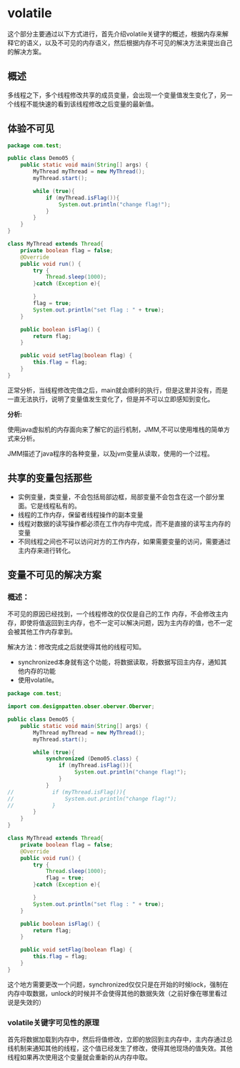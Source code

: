# volatile

这个部分主要通过以下方式进行，首先介绍volatile关键字的概述，根据内存来解释它的语义，以及不可见的内存语义，然后根据内存不可见的解决方法来提出自己的解决方案。

## 概述

多线程之下，多个线程修改共享的成员变量，会出现一个变量值发生变化了，另一个线程不能快速的看到该线程修改之后变量的最新值。

 ## 体验不可见

```java
package com.test;

public class Demo05 {
    public static void main(String[] args) {
        MyThread myThread = new MyThread();
        myThread.start();

        while (true){
            if (myThread.isFlag()){
                System.out.println("change flag!");
            }
        }
    }
}

class MyThread extends Thread{
    private boolean flag = false;
    @Override
    public void run() {
        try {
            Thread.sleep(1000);
        }catch (Exception e){

        }
        flag = true;
        System.out.println("set flag : " + true);
    }

    public boolean isFlag() {
        return flag;
    }

    public void setFlag(boolean flag) {
        this.flag = flag;
    }
}
```

正常分析，当线程修改完值之后，main就会顺利的执行，但是这里并没有，而是一直无法执行，说明了变量值发生变化了，但是并不可以立即感知到变化。

**分析:**

使用java虚拟机的内存面向来了解它的运行机制，JMM,不可以使用堆栈的简单方式来分析。

JMM描述了java程序的各种变量，以及jvm变量从读取，使用的一个过程。

## 共享的变量包括那些

- 实例变量，类变量，不会包括局部边框，局部变量不会包含在这一个部分里面。它是线程私有的。
- 线程的工作内存，保留者线程操作的副本变量
- 线程对数据的读写操作都必须在工作内存中完成，而不是直接的读写主内存的变量
- 不同线程之间也不可以访问对方的工作内存，如果需要变量的访问，需要通过主内存来进行转化。

## 变量不可见的解决方案

### 概述：

不可见的原因已经找到，一个线程修改的仅仅是自己的工作 内存，不会修改主内存，即使将值返回到主内存，也不一定可以解决问题，因为主内存的值，也不一定会被其他工作内存拿到。

解决方法：修改完成之后就使得其他的线程可知。

- synchronized本身就有这个功能，将数据读取，将数据写回主内存，通知其他内存的功能
- 使用volatile。

```java
package com.test;

import com.designpatten.obser.oberver.Oberver;

public class Demo05 {
    public static void main(String[] args) {
        MyThread myThread = new MyThread();
        myThread.start();

        while (true){
            synchronized (Demo05.class) {
                if (myThread.isFlag()){
                     System.out.println("change flag!");
                }
            }
//            if (myThread.isFlag()){
//                System.out.println("change flag!");
//            }
        }
    }
}

class MyThread extends Thread{
    private boolean flag = false;
    @Override
    public void run() {
        try {
            Thread.sleep(1000);
            flag = true;
        }catch (Exception e){

        }
        System.out.println("set flag : " + true);
    }

    public boolean isFlag() {
        return flag;
    }

    public void setFlag(boolean flag) {
        this.flag = flag;
    }
}
```

这个地方需要更改一个问题，synchronized仅仅只是在开始的时候lock，强制在内存中取数据，unlock的时候并不会使得其他的数据失效（之前好像在哪里看过说是失效的）

### volatile关键字可见性的原理

首先将数据加载到内存中，然后将值修改，立即的放回到主内存中，主内存通过总线机制来通知其他的线程，这个值已经发生了修改，使得其他现场的值失效。其他线程如果再次使用这个变量就会重新的从内存中取。





























